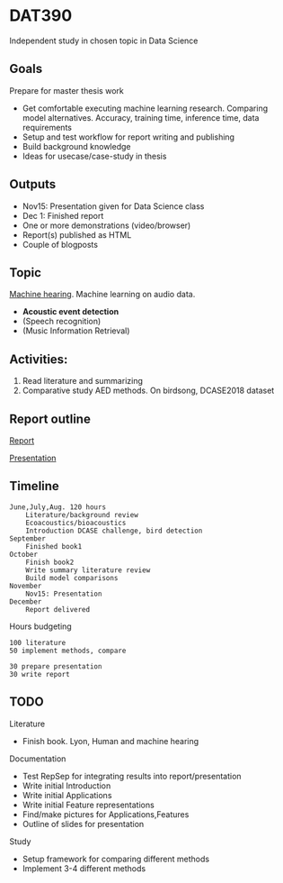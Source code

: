 
# DAT390

Independent study in chosen topic in Data Science

## Goals

Prepare for master thesis work

* Get comfortable executing machine learning research.
Comparing model alternatives. Accuracy, training time, inference time, data requirements
* Setup and test workflow for report writing and publishing
* Build background knowledge
* Ideas for usecase/case-study in thesis

## Outputs

* Nov15: Presentation given for Data Science class
* Dec 1: Finished report
* One or more demonstrations (video/browser)
* Report(s) published as HTML
* Couple of blogposts

## Topic

[Machine hearing](../machinehearing). Machine learning on audio data.

* **Acoustic event detection**
* (Speech recognition)
* (Music Information Retrieval)

## Activities:

1. Read literature and summarizing 
2. Comparative study AED methods. On birdsong, DCASE2018 dataset

## Report outline
[Report](./report.md)

[Presentation](./presentation.md)

## Timeline

    June,July,Aug. 120 hours
        Literature/background review
        Ecoacoustics/bioacoustics
        Introduction DCASE challenge, bird detection 
    September
        Finished book1
    October
        Finish book2
        Write summary literature review
        Build model comparisons
    November
        Nov15: Presentation
    December
        Report delivered

Hours budgeting

    100 literature
    50 implement methods, compare

    30 prepare presentation
    30 write report

## TODO

Literature

* Finish book. Lyon, Human and machine hearing

Documentation

* Test RepSep for integrating results into report/presentation
* Write initial Introduction
* Write initial Applications
* Write initial Feature representations
* Find/make pictures for Applications,Features
* Outline of slides for presentation

Study

* Setup framework for comparing different methods
* Implement 3-4 different methods



